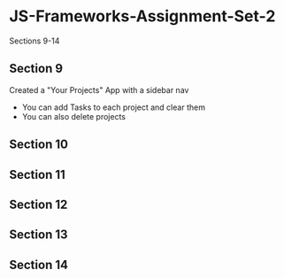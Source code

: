 # JS-Frameworks-Assignment-Set-2

Sections 9-14

## Section 9

Created a "Your Projects" App with a sidebar nav

- You can add Tasks to each project and clear them
- You can also delete projects

## Section 10

## Section 11

## Section 12

## Section 13

## Section 14
